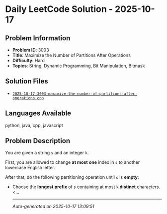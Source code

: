 # Daily LeetCode Solution - 2025-10-17

## Problem Information
- **Problem ID**: 3003
- **Title**: Maximize the Number of Partitions After Operations
- **Difficulty**: Hard
- **Topics**: String, Dynamic Programming, Bit Manipulation, Bitmask

## Solution Files
- [`2025-10-17-3003-maximize-the-number-of-partitions-after-operations.cpp`](solutions/2025/10/2025-10-17-3003-maximize-the-number-of-partitions-after-operations.cpp)

## Languages Available
python, java, cpp, javascript

## Problem Description
<p>You are given a string <code>s</code> and an integer <code>k</code>.</p>

<p>First, you are allowed to change <strong>at most</strong> <strong>one</strong> index in <code>s</code> to another lowercase English letter.</p>

<p>After that, do the following partitioning operation until <code>s</code> is <strong>empty</strong>:</p>

<ul>
	<li>Choose the <strong>longest</strong> <strong>prefix</strong> of <code>s</code> containing at most <code>k</code> <strong>distinct</strong> characters.</li>
	<...

---
*Auto-generated on 2025-10-17 13:09:51*
